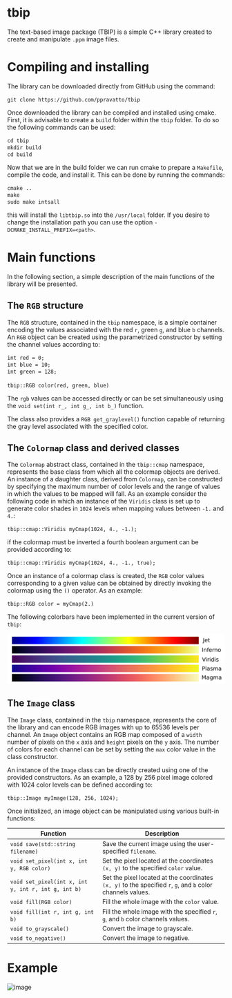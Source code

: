 # tbip
The text-based image package (TBIP) is a simple C++ library created to create and manipulate `.ppm` image files.

# Compiling and installing
The library can be downloaded directly from GitHub using the command:

```
git clone https://github.com/ppravatto/tbip
```

Once downloaded the library can be compiled and installed using cmake. First, it is advisable to create a `build` folder within the `tbip` folder. To do so the following commands can be used:

```
cd tbip
mkdir build
cd build
```

Now that we are in the build folder we can run cmake to prepare a `Makefile`, compile the code, and install it. This can be done by running the commands:

```
cmake ..
make
sudo make intsall
```

this will install the `libtbip.so` into the `/usr/local` folder. If you desire to change the installation path you can use the option `-DCMAKE_INSTALL_PREFIX=<path>`.


# Main functions
In the following section, a simple description of the main functions of the library will be presented.

## The `RGB` structure
The `RGB` structure, contained in the `tbip` namespace, is a simple container encoding the values associated with the red `r`, green `g`, and blue `b` channels. An `RGB` object can be created using the parametrized constructor by setting the channel values according to:

```
int red = 0;
int blue = 10;
int green = 128;

tbip::RGB color(red, green, blue)
```

The `rgb` values can be accessed directly or can be set simultaneously using the `void set(int r_, int g_, int b_)` function.

The class also provides a `RGB get_graylevel()` function capable of returning the gray level associated with the specified color.

## The `Colormap` class and derived classes
The `Colormap` abstract class, contained in the `tbip::cmap` namespace, represents the base class from which all the colormap objects are derived. An instance of a daughter class, derived from `Colormap`, can be constructed by specifying the maximum number of color levels and the range of values in which the values to be mapped will fall. As an example consider the following code in which an instance of the `Viridis` class is set up to generate color shades in `1024` levels when mapping values between `-1.` and `4.`:

```
tbip::cmap::Viridis myCmap(1024, 4., -1.);
```

if the colormap must be inverted a fourth boolean argument can be provided according to:

```
tbip::cmap::Viridis myCmap(1024, 4., -1., true);
```

Once an instance of a colormap class is created, the `RGB` color values corresponding to a given value can be obtained by directly invoking the colormap using the `()` operator. As an example:

```
tbip::RGB color = myCmap(2.)
```

The following colorbars have been implemented in the current version of `tbip`:

![image](images/colorbars.png)



## The `Image` class
The `Image` class, contained in the `tbip` namespace, represents the core of the library and can encode RGB images with up to 65536 levels per channel. An `Image` object contains an RGB map composed of a `width` number of pixels on the `x` axis and `height` pixels on the `y` axis. The number of colors for each channel can be set by setting the `max` color value in the class constructor.

An instance of the `Image` class can be directly created using one of the provided constructors. As an example, a 128 by 256 pixel image colored with 1024 color levels can be defined according to:

```
tbip::Image myImage(128, 256, 1024);
```

Once initialized, an image object can be manipulated using various built-in functions:

| Function | Description |
|----------|-------------|
| `void save(std::string filename)` | Save the current image using the user-specified `filename`. |
| `void set_pixel(int x, int y, RGB color)` | Set the pixel located at the coordinates `(x, y)` to the specified `color` value. |
| `void set_pixel(int x, int y, int r, int g, int b)` | Set the pixel located at the coordinates `(x, y)` to the specified `r`, `g`, and `b` color channels values. |
| `void fill(RGB color)` | Fill the whole image with the `color` value. |
| `void fill(int r, int g, int b)` | Fill the whole image with the specified `r`, `g`, and `b` color channels values. |
| `void to_grayscale()` | Convert the image to grayscale. |
| `void to_negative()` | Convert the image to negative. |


# Example

![image](images/mandelbrot.png)